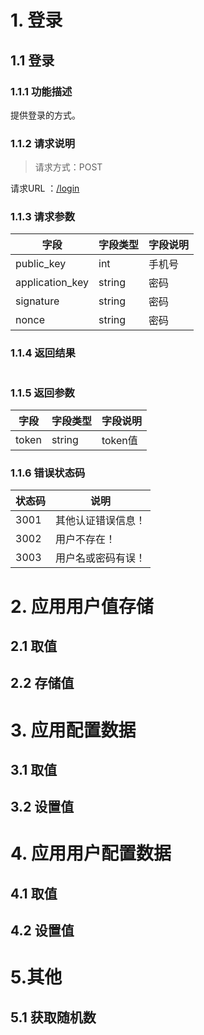 
# 1. 登录

## 1.1 登录

### 1.1.1 功能描述

提供登录的方式。

### 1.1.2 请求说明

> 请求方式：POST

请求URL ：[/login](https://mkd.idns.link/login)

### 1.1.3 请求参数

| 字段            | 字段类型 | 字段说明 |
| --------------- | -------- | -------- |
| public_key      | int      | 手机号   |
| application_key | string   | 密码     |
| signature       | string   | 密码     |
| nonce           | string   | 密码     |

### 1.1.4 返回结果
```json  

```

### 1.1.5 返回参数

| 字段  | 字段类型 | 字段说明 |
| ----- | -------- | -------- |
| token | string   | token值  |

### 1.1.6 错误状态码
| 状态码 | 说明               |
| ------ | ------------------ |
| 3001   | 其他认证错误信息！ |
| 3002   | 用户不存在！       |
| 3003   | 用户名或密码有误！ |

# 2. 应用用户值存储

## 2.1 取值

## 2.2 存储值

# 3. 应用配置数据

## 3.1 取值

## 3.2 设置值

# 4. 应用用户配置数据

## 4.1 取值

## 4.2 设置值

# 5.其他

## 5.1 获取随机数